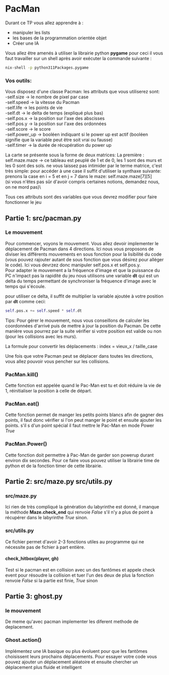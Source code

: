# PacMan

Durant ce TP vous allez apprendre à :
  - manipuler les lists
 - les bases de la programmation orientée objet
 - Créer une IA

Vous allez être amenés à utiliser la librairie python **pygame** pour ceci il vous faut travailler sur un shell après avoir exécuter la commande suivante :

```sh
nix-shell -p python311Packages.pygame
```

### Vos outils:

Vous disposez d'une classe Pacman:
les attributs que vous utiliserez sont:\
-self.size -> le nombre de pixel par case\
-self.speed -> la vitesse du Pacman\
-self.life -> les points de vie\
-self.dt -> le delta de temps (expliqué plus bas)\
-self.pos.x -> la position sur l'axe des abscisses\
-self.pos.y -> la position sur l'axe des ordonnées\
-self.score -> le score\
-self.power_up -> booléen indiquant si le power up est actif (booléen signifie que la variable peut être soit vrai ou fausse)\
-self.timer -> la durée de récupération du power up

La carte se présente sous la forme de deux matrices:
La première : self.maze.maze -> ce tableau est peuplé de 1 et de 0, les 1 sont des murs et les 0 sont des sols.
ne vous laissez pas intimider par le terme matrice, c'est très simple: pour accéder à une case il suffit d'utiliser la synthaxe suivante:\
prenons la case en i = 5 et en j = 7 dans le maze:
self.maze.maze[7][5]\
(si vous n'êtes pas sûr d'avoir compris certaines notions, demandez nous, on ne mord pas)\

Tous ces attributs sont des variables que vous devrez modifier pour faire fonctionner le jeu

## Partie 1: src/pacman.py

### Le mouvement

Pour commencer, voyons le mouvement. Vous allez devoir implementer le déplacement de Pacman dans 4 directions.
Ici nous vous proposons de diviser les différents mouvements en sous fonction pour la lisibilité du code (vous pouvez rajouter autant de sous fonction que vous désirez pour alléger le code). Ici vous devrzez donc manipuler self.pos.x et self.pos.y.\
Pour adapter le mouvement a la fréquence d'image et que la puissance du PC n'impact pas la rapidité du jeu nous utilisons une variable **dt** qui est un delta du temps permettant de synchroniser la fréquence d'image avec le temps qui s'écoule.

pour utiliser ce delta, il suffit de multiplier la variable ajoutée à votre position par **dt** comme ceci:

```py
self.pos.x += self.speed * self.dt
```

Tips: Pour gérer le mouvement, nous vous conseillons de calculer les coordonnées d'arrivé puis de mettre à jour la position du Pacman. De cette manière vous pourrez par la suite vérifier si votre position est valide ou non (pour les collisions avec les murs).

La formule pour convertir les déplacements : index = vieux_x / taille_case


Une fois que votre Pacman peut se déplacer dans toutes les directions, vous allez pouvoir vous pencher sur les collisions.


### PacMan.kill()
Cette fonction est appelée quand le Pac-Man est tu et doit réduire la vie de 1, réinitialiser la position à celle de départ.

### PacMan.eat()
Cette fonction permet de manger les petits points blancs afin de gagner des points, il faut donc vérifier si l'on peut manger le point et ensuite ajouter les points.
s'il s d'un point spécial il faut mettre le Pac-Man en mode Power *True*

### PacMan.Power()
Cette fonction doit permettre à Pac-Man de garder son powerup durant environ dix secondes. Pour ce faire vous pouvez utiliser la librairie time de python et de la fonction timer de cette librairie.

## Partie 2: src/maze.py src/utils.py

### src/maze.py
Ici rien de très compliqué la génération du labyrinthe est donné, il manque la méthode **Maze.check_end** qui renvoie *False* s'il n'y a plus de point à récupérer dans le labyrinthe *True* sinon.

### src/utils.py
Ce fichier permet d'avoir 2-3 fonctions utiles au programme qui ne nécessite pas de fichier à part entière.

#### check_hitbox(player, gh)
Test si le pacman est en collision avec un des fantômes et appele check event pour résoudre la collision et tuer l'un des deux
de plus la fonction renvoie *False* si la partie est finie, *True* sinon

## Partie 3: ghost.py

### le mouvement
De meme qu'avec pacman implementer les diferent methode de deplacement.

### Ghost.action()
Implémentez une IA basique ou plus évoluent pour que les fantômes choisissent leurs prochains déplacements.
Pour essayer votre code vous pouvez ajouter un déplacement aléatoire et ensuite chercher un déplacement plus fluide et intelligent

